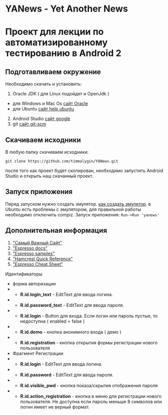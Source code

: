 # YANews - Yet Another News
Проект для лекции по автоматизированному тестированию в Android 2
========================

Подготавливаем окружение
------------------------
Необходимо скачать и установить:
1. Oracle JDK ( для Linux подойдет и OpenJdk )
- для Windows и Mac Os [сайт Oracle](http://www.oracle.com/technetwork/java/javase/downloads/index-jsp-138363.html "Oracle")
- для Ubuntu [сайт help ubuntu](http://help.ubuntu.ru/wiki/java "java on ubuntu")
2. Android Studio [сайт google](https://developer.android.com/studio/index.html "Android Studio")
3. git [сайт git-scm](https://git-scm.com/download/ "git")

Скачиваем исходники
------------------------
В любую папку скачиваем исходники:

 `git clone https://github.com/timmalygin/YANews.git`

после того как проект будет скопирован, необходимо запустить Android Studio и открыть наш скачанный проект.

Запуск приложения
------------------------
Перед запуском нужно создать эмулятор. [как создать эмулятор](http://aristov-vasiliy.ru/knowledge/hello-world-v-android-studio/ustanovka-emulyatora-android.html "создание эмулятор"). в Ubuntu есть проблемы с эмулятором, для правильной работы необходимо отключить compiz. 
Запуск приложения: `Run->Run 'yanews'`

Дополнительная информация
------------------------
1. ["Самый Важный Сайт"](https://developer.android.com/)
2. ["Espresso docs"](https://google.github.io/android-testing-support-library/docs/espresso/)
3. ["Espresso samples"](https://github.com/googlesamples/android-testing)
4. ["Hamcrest Quick Reference"](www.marcphilipp.de/blog/2013/01/02/hamcrest-quick-reference/)
5. ["Espresso Cheat Sheet"](https://google.github.io/android-testing-support-library/docs/espresso/cheatsheet/)

Идентификаторы
* форма авторизации
* * **R.id.login_text** - EditText для ввода логина.
* * **R.id.password_text** - EditText для ввода пароля.
* * **R.id.login** - Button для входа. Если логин или пароль пустые, то недоступна ( enabled = false )
* * **R.id.demo** - кнопка анонимного входа ( демо )
* * **R.id.registration** - кнопка открытия формы регистрации нового пользователя
* Фрагмент Регистрации
* * **R.id.login** - EditText для ввода логина.
* * **R.id.password** - EditText для ввода пароля.
* * **R.id.visible_pwd** - кнопка показа/скрытия отображения пароля
* * **R.id.action_registration** - кнопка в меню для регистрации нового пользователя. Не доступна если пароль меньше 8 символов или логин имеет не верный формат.
